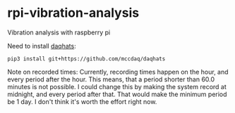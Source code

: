 # rpi-vibration-analysis

Vibration analysis with raspberry pi

Need to install [daqhats](https://github.com/mccdaq/daqhats):

`pip3 install git+https://github.com/mccdaq/daqhats`

Note on recorded times:
Currently, recording times happen on the hour, and every period after the hour.
This means, that a period shorter than 60.0 minutes is not possible.
I could change this by making the system record at midnight, and
every period after that. That would make the minimum period be 1 day.
I don't think it's worth the effort right now.